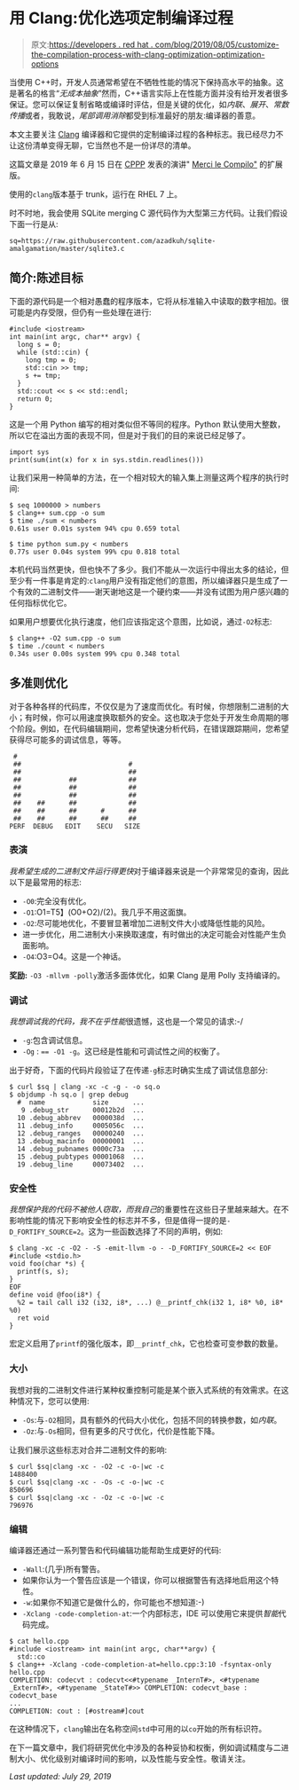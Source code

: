 # 用 Clang:优化选项定制编译过程

> 原文:[https://developers . red hat . com/blog/2019/08/05/customize-the-compilation-process-with-clang-optimization-optimization-options](https://developers.redhat.com/blog/2019/08/05/customize-the-compilation-process-with-clang-optimization-options)

当使用 C++时，开发人员通常希望在不牺牲性能的情况下保持高水平的抽象。这是著名的格言“*无成本抽象*”然而，C++语言实际上在性能方面并没有给开发者很多保证。您可以保证复制省略或编译时评估，但是关键的优化，如*内联*、*展开*、*常数传播*或者，我敢说，*尾部调用消除*都受到标准最好的朋友:编译器的善意。

本文主要关注 [Clang](https://clang.llvm.org) 编译器和它提供的定制编译过程的各种标志。我已经尽力不让这份清单变得无聊，它当然也不是一份详尽的清单。

这篇文章是 2019 年 6 月 15 日在 [CPPP](https://cppp.fr/) 发表的演讲" [Merci le Compilo"](http://serge-sans-paille.github.io/talks/cppp2019/output/index.html) 的扩展版。

使用的`clang`版本基于 trunk，运行在 RHEL 7 上。

时不时地，我会使用 SQLite merging C 源代码作为大型第三方代码。让我们假设下面一行是从:

```
sq=https://raw.githubusercontent.com/azadkuh/sqlite-amalgamation/master/sqlite3.c

```

## 简介:陈述目标

下面的源代码是一个相对愚蠢的程序版本，它将从标准输入中读取的数字相加。很可能是内存受限，但仍有一些处理在进行:

```
#include <iostream>
int main(int argc, char** argv) {
  long s = 0;
  while (std::cin) {
    long tmp = 0;
    std::cin >> tmp;
    s += tmp;
  }
  std::cout << s << std::endl;
  return 0;
}

```

这是一个用 Python 编写的相对类似但不等同的程序。Python 默认使用大整数，所以它在溢出方面的表现不同，但是对于我们的目的来说已经足够了。

```
import sys
print(sum(int(x) for x in sys.stdin.readlines()))

```

让我们采用一种简单的方法，在一个相对较大的输入集上测量这两个程序的执行时间:

```
$ seq 1000000 > numbers
$ clang++ sum.cpp -o sum
$ time ./sum < numbers
0.61s user 0.01s system 94% cpu 0.659 total

$ time python sum.py < numbers
0.77s user 0.04s system 99% cpu 0.818 total

```

本机代码当然更快，但也快不了多少。我们不能从一次运行中得出太多的结论，但至少有一件事是肯定的:`clang`用户没有指定他们的意图，所以编译器只是生成了一个有效的二进制文件——谢天谢地这是一个硬约束——并没有试图为用户感兴趣的任何指标优化它。

如果用户想要优化执行速度，他们应该指定这个意图，比如说，通过`-O2`标志:

```
$ clang++ -O2 sum.cpp -o sum
$ time ./count < numbers
0.34s user 0.00s system 99% cpu 0.348 total

```

## 多准则优化

对于各种各样的代码库，不仅仅是为了速度而优化。有时候，你想限制二进制的大小；有时候，你可以用速度换取额外的安全。这也取决于您处于开发生命周期的哪个阶段。例如，在代码编辑期间，您希望快速分析代码，在错误跟踪期间，您希望获得尽可能多的调试信息，等等。

```
 #
 ##                           #
 ##                           ##
 ##            ##             ##
 ##            ##             ##
 ##            ##             ##
 ##    ##      ##             ##
 ##    ##      ##      #      ##
 ##    ##      ##      ##     ##
PERF  DEBUG   EDIT    SECU   SIZE

```

### 表演

*我希望生成的二进制文件运行得更快*对于编译器来说是一个非常常见的查询，因此以下是最常用的标志:

*   `-O0`:完全没有优化。
*   `-O1`:O1=T5】(O0+O2)/(2)。我几乎不用这面旗。
*   `-O2`:尽可能地优化，不要冒显著增加二进制文件大小或降低性能的风险。
*   进一步优化，用二进制大小来换取速度，有时做出的决定可能会对性能产生负面影响。
*   `-O4`:O3=O4。这是一个神话。

**奖励:** `-O3 -mllvm -polly`激活多面体优化，如果 Clang 是用 Polly 支持编译的。

### 调试

*我想调试我的代码，我不在乎性能*很遗憾，这也是一个常见的请求:-/

*   `-g`:包含调试信息。
*   `-Og` : `== -O1 -g`。这已经是性能和可调试性之间的权衡了。

出于好奇，下面的代码片段验证了在传递`-g`标志时确实生成了调试信息部分:

```
$ curl $sq | clang -xc -c -g - -o sq.o
$ objdump -h sq.o | grep debug
  #  name            size      ...
   9 .debug_str      00012b2d  ...
  10 .debug_abbrev   0000038d  ...
  11 .debug_info     0005056c  ...
  12 .debug_ranges   00000240  ...
  13 .debug_macinfo  00000001  ...
  14 .debug_pubnames 0000c73a  ...
  15 .debug_pubtypes 00001068  ...
  19 .debug_line     00073402  ...

```

### 安全性

*我想保护我的代码不被他人窃取，而我自己*的重要性在这些日子里越来越大。在不影响性能的情况下影响安全性的标志并不多，但是值得一提的是`-D_FORTIFY_SOURCE=2`。这为一些函数选择了不同的声明，例如:

```
$ clang -xc -c -O2 - -S -emit-llvm -o - -D_FORTIFY_SOURCE=2 << EOF
#include <stdio.h>
void foo(char *s) {
  printf(s, s);
}
EOF
define void @foo(i8*) {
  %2 = tail call i32 (i32, i8*, ...) @__printf_chk(i32 1, i8* %0, i8* %0)
  ret void
}

```

宏定义启用了`printf`的强化版本，即`__printf_chk`，它也检查可变参数的数量。

### 大小

我想对我的二进制文件进行某种权重控制可能是某个嵌入式系统的有效需求。在这种情况下，您可以使用:

*   `-Os`:与`-O2`相同，具有额外的代码大小优化，包括不同的转换参数，如*内联*。
*   `-Oz`:与`-Os`相同，但有更多的尺寸优化，代价是性能下降。

让我们展示这些标志对合并二进制文件的影响:

```
$ curl $sq|clang -xc - -O2 -c -o-|wc -c
1488400
$ curl $sq|clang -xc - -Os -c -o-|wc -c
850696
$ curl $sq|clang -xc - -Oz -c -o-|wc -c
796976

```

### 编辑

编译器还通过一系列警告和代码编辑功能帮助生成更好的代码:

*   `-Wall`:(几乎)所有警告。
*   如果你认为一个警告应该是一个错误，你可以根据警告有选择地启用这个特性。
*   `-w`:如果你不知道它是做什么的，你可能也不想知道:-)
*   `-Xclang -code-completion-at`:一个内部标志，IDE 可以使用它来提供*智能*代码完成。

```
$ cat hello.cpp
#include <iostream> int main(int argc, char**argv) {
  std::co
$ clang++ -Xclang -code-completion-at=hello.cpp:3:10 -fsyntax-only hello.cpp
COMPLETION: codecvt : codecvt<<#typename _InternT#>, <#typename _ExternT#>, <#typename _StateT#>> COMPLETION: codecvt_base : codecvt_base
...
COMPLETION: cout : [#ostream#]cout

```

在这种情况下，`clang`输出在名称空间`std`中可用的以`co`开始的所有标识符。

在下一篇文章中，我们将研究优化中涉及的各种妥协和权衡，例如调试精度与二进制大小、优化级别对编译时间的影响，以及性能与安全性。敬请关注。

*Last updated: July 29, 2019*